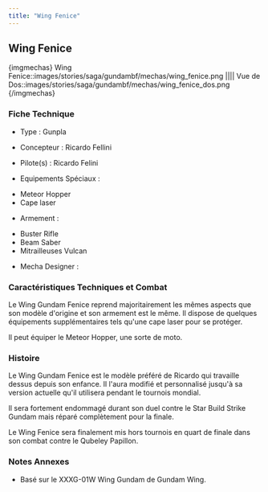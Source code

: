 ```yaml
---
title: "Wing Fenice"
---
```


Wing Fenice
-----------


{imgmechas}
Wing Fenice::images/stories/saga/gundambf/mechas/wing\_fenice.png
||||
Vue de Dos::images/stories/saga/gundambf/mechas/wing\_fenice\_dos.png
{/imgmechas}
### Fiche Technique



- Type : Gunpla
  
- Concepteur : Ricardo Fellini
  
- Pilote(s) : Ricardo Felini
  
- Equipements Spéciaux :


* Meteor Hopper
* Cape laser


- Armement :


* Buster Rifle
* Beam Saber
* Mitrailleuses Vulcan


- Mecha Designer : 


### Caractéristiques Techniques et Combat


Le Wing Gundam Fenice reprend majoritairement les mêmes aspects que son modèle d'origine et son armement est le même. Il dispose de quelques équipements supplémentaires tels qu'une cape laser pour se protéger.


Il peut équiper le Meteor Hopper, une sorte de moto.


### Histoire


Le Wing Gundam Fenice est le modèle préféré de Ricardo qui travaille dessus depuis son enfance. Il l'aura modifié et personnalisé jusqu'à sa version actuelle qu'il utilisera pendant le tournois mondial.


Il sera fortement endommagé durant son duel contre le Star Build Strike Gundam mais réparé complètement pour la finale.


Le Wing Fenice sera finalement mis hors tournois en quart de finale dans son combat contre le Qubeley Papillon.


### Notes Annexes


- Basé sur le XXXG-01W Wing Gundam de Gundam Wing.

